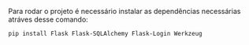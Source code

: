 Para rodar o projeto é necessário instalar as dependências necessárias atráves desse comando:

```bash
pip install Flask Flask-SQLAlchemy Flask-Login Werkzeug